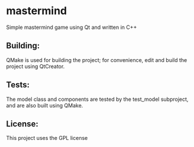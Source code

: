 # mastermind
Simple mastermind game using Qt and written in C++


## Building:

QMake is used for building the project; for convenience, edit and build
the project using QtCreator.


## Tests:

The model class and components are tested by the test_model subproject,
and are also built using QMake.

## License:
This project uses the GPL license

